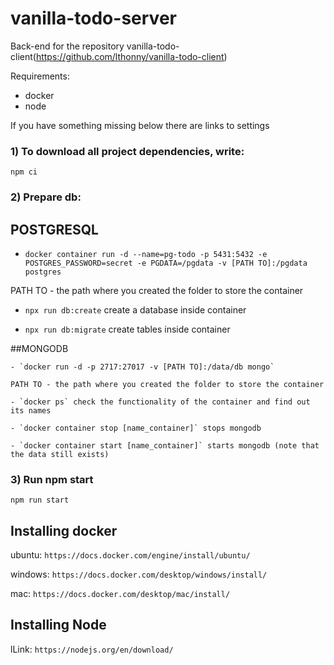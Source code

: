 # vanilla-todo-server
Back-end for the repository vanilla-todo-client(https://github.com/lthonny/vanilla-todo-client)

Requirements: 
  - docker
  - node

If you have something missing below there are links to settings

### 1) To download all project dependencies, write:
  
  `npm ci`

### 2) Prepare db:

## POSTGRESQL

- `docker container run -d --name=pg-todo -p 5431:5432 -e POSTGRES_PASSWORD=secret -e PGDATA=/pgdata -v [PATH TO]:/pgdata postgres`
 
PATH TO - the path where you created the folder to store the container

- `npx run db:create` create a database inside container

- `npx run db:migrate` create tables inside container

##MONGODB
    
    - `docker run -d -p 2717:27017 -v [PATH TO]:/data/db mongo`
    
    PATH TO - the path where you created the folder to store the container
    
    - `docker ps` check the functionality of the container and find out its names
    
    - `docker container stop [name_container]` stops mongodb
    
    - `docker container start [name_container]` starts mongodb (note that the data still exists)
 
### 3) Run npm start

  `npm run start`

Installing docker
-------
ubuntu: `https://docs.docker.com/engine/install/ubuntu/`

windows: `https://docs.docker.com/desktop/windows/install/`

mac: `https://docs.docker.com/desktop/mac/install/`


Installing Node
-------
lLink: `https://nodejs.org/en/download/`
